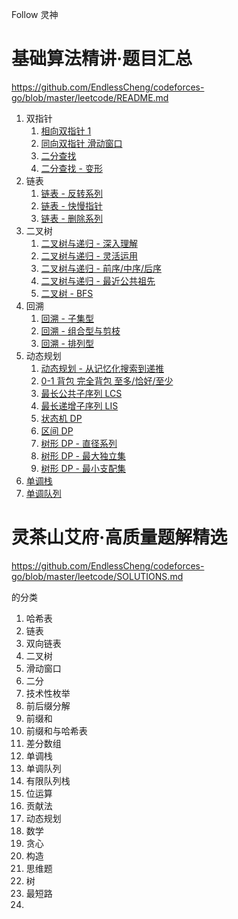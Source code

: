 





Follow 灵神





# 基础算法精讲·题目汇总

https://github.com/EndlessCheng/codeforces-go/blob/master/leetcode/README.md

1. 双指针
   1. [相向双指针 1](https://www.bilibili.com/video/BV1bP411c7oJ/)
   2. [同向双指针 滑动窗口](https://www.bilibili.com/video/BV1hd4y1r7Gq/)
   3. [二分查找](https://www.bilibili.com/video/BV1AP41137w7/)
   4. [二分查找 - 变形](https://www.bilibili.com/video/BV1QK411d76w/)
2. 链表
   1. [链表 - 反转系列](https://www.bilibili.com/video/BV1sd4y1x7KN/)
   2. [链表 - 快慢指针](https://www.bilibili.com/video/BV1KG4y1G7cu/)
   3. [链表 - 删除系列](https://www.bilibili.com/video/BV1VP4y1Q71e/)
3. 二叉树
   1. [二叉树与递归 - 深入理解](https://www.bilibili.com/video/BV1UD4y1Y769/)
   2. [二叉树与递归 - 灵活运用](https://www.bilibili.com/video/BV18M411z7bb/)
   3. [二叉树与递归 - 前序/中序/后序](https://www.bilibili.com/video/BV14G411P7C1/)
   4. [二叉树与递归 - 最近公共祖先](https://www.bilibili.com/video/BV1W44y1Z7AR/)
   5. [二叉树 - BFS](https://www.bilibili.com/video/BV1hG4y1277i/)
4. 回溯
   1. [回溯 - 子集型](https://www.bilibili.com/video/BV1mG4y1A7Gu/)
   2. [回溯 - 组合型与剪枝](https://www.bilibili.com/video/BV1xG4y1F7nC/)
   3. [回溯 - 排列型](https://www.bilibili.com/video/BV1mY411D7f6/)
5. 动态规划
   1. [动态规划 - 从记忆化搜索到递推](https://www.bilibili.com/video/BV1Xj411K7oF/)
   2. [0-1 背包 完全背包 至多/恰好/至少](https://www.bilibili.com/video/BV16Y411v7Y6/)
   3. [最长公共子序列 LCS](https://www.bilibili.com/video/BV1TM4y1o7ug/)
   4. [最长递增子序列 LIS](https://www.bilibili.com/video/BV1ub411Q7sB/)
   5. [状态机 DP](https://www.bilibili.com/video/BV1ho4y1W7QK/)
   6. [区间 DP](https://www.bilibili.com/video/BV1Gs4y1E7EU/)
   7. [树形 DP - 直径系列](https://www.bilibili.com/video/BV17o4y187h1/)
   8. [树形 DP - 最大独立集](https://www.bilibili.com/video/BV1vu4y1f7dn/)
   9. [树形 DP - 最小支配集](https://www.bilibili.com/video/BV1oF411U7qL/)
6. [单调栈](https://www.bilibili.com/video/BV1VN411J7S7/)
7. [单调队列](https://www.bilibili.com/video/BV1bM411X72E/)











# 灵茶山艾府·高质量题解精选

https://github.com/EndlessCheng/codeforces-go/blob/master/leetcode/SOLUTIONS.md

的分类

1. 哈希表
2. 链表
3. 双向链表
4. 二叉树
5. 滑动窗口
6. 二分
7. 技术性枚举
8. 前后缀分解
9. 前缀和
10. 前缀和与哈希表
11. 差分数组
12. 单调栈
13. 单调队列
14. 有限队列栈
15. 位运算
16. 贡献法
17. 动态规划
18. 数学
19. 贪心
20. 构造
21. 思维题
22. 树
23. 最短路
24. 